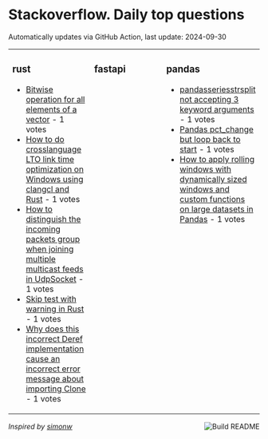 # Stackoverflow. Daily top questions 

Automatically updates via GitHub Action, last update: <!-- date starts -->2024-09-30<!-- date ends -->


<table><tr><td valign="top" width="33%">

### rust
<!-- rust starts -->
* [Bitwise operation for all elements of a vector](https://stackoverflow.com/questions/79039312/bitwise-operation-for-all-elements-of-a-vector) - 1 votes
* [How to do crosslanguage LTO link time optimization on Windows using clangcl and Rust](https://stackoverflow.com/questions/79035424/how-to-do-cross-language-lto-link-time-optimization-on-windows-using-clang-cl) - 1 votes
* [How to distinguish the incoming packets group when joining multiple multicast feeds in UdpSocket](https://stackoverflow.com/questions/79040650/how-to-distinguish-the-incoming-packets-group-when-joining-multiple-multicast-fe) - 1 votes
* [Skip test with warning in Rust](https://stackoverflow.com/questions/79037767/skip-test-with-warning-in-rust) - 1 votes
* [Why does this incorrect Deref implementation cause an incorrect error message about importing Clone](https://stackoverflow.com/questions/79035434/why-does-this-incorrect-deref-implementation-cause-an-incorrect-error-message-ab) - 1 votes
<!-- rust ends -->
</td><td valign="top" width="34%">


### fastapi
<!-- fastapi starts -->

<!-- fastapi ends -->
</td><td valign="top" width="34%">


### pandas
<!-- pandas starts -->
* [pandasseriesstrsplit not accepting 3 keyword arguments](https://stackoverflow.com/questions/79038956/pandas-series-str-split-not-accepting-3-keyword-arguments) - 1 votes
* [Pandas pct_change but loop back to start](https://stackoverflow.com/questions/79039949/pandas-pct-change-but-loop-back-to-start) - 1 votes
* [How to apply rolling windows with dynamically sized windows and custom functions on large datasets in Pandas](https://stackoverflow.com/questions/79035641/how-to-apply-rolling-windows-with-dynamically-sized-windows-and-custom-functions) - 1 votes
<!-- pandas ends -->
</td></tr></table>

<a href="https://github.com/hp0404/hp0404/actions"><img src="https://github.com/hp0404/hp0404/workflows/Build%20README/badge.svg" align="right" alt="Build README"></a> <p>*Inspired by  [simonw](https://github.com/simonw/simonw)*</p>
